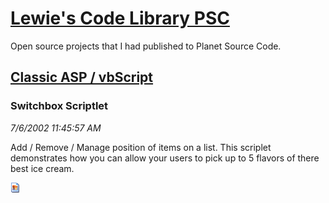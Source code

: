 # [Lewie's Code Library PSC](../../README.md)

Open source projects that I had published to Planet Source Code.

## [Classic ASP / vbScript](../README.md)

### Switchbox Scriptlet

*7/6/2002 11:45:57 AM*

Add / Remove / Manage position of items on a list. This scriplet demonstrates how you can allow your users to pick up to 5 flavors of there best ice cream.

![Screenshot of Switchbox Scriptlet](/screenshot.gif)



